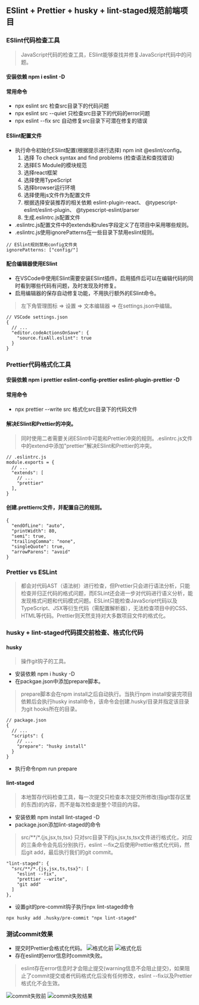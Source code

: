 ## ESlint + Prettier + husky + lint-staged规范前端项目
### ESlint代码检查工具
> JavaScript代码的检查工具，ESlint能够查找并修复JavaScript代码中的问题。

#### 安装依赖 npm i eslint -D
#### 常用命令
- npx eslint src          检查src目录下的代码问题
- npx eslint src --quiet  只检查src目录下的代码的error问题
- npx eslint --fix src    自动修复src目录下可潜在修复的错误
#### ESlint配置文件
- 执行命令初始化ESlint配置(根据提示进行选择) npm init @eslint/config。
  1. 选择 To check syntax and find problems (检查语法和查找错误)
  2. 选择ES Module的模块规范
  3. 选择react框架
  4. 选择使用TypeScript
  5. 选择browser运行环境
  6. 选择使用js文件作为配置文件
  7. 根据选择安装推荐的相关依赖 eslint-plugin-react、 @typescript-eslint/eslint-plugin、 @typescript-eslint/parser
  8. 生成.eslintrc.js配置文件
- .eslintrc.js配置文件中的extends和rules字段定义了在项目中采用哪些规则。
- .eslintrc.js使用ignorePatterns在一些目录下禁用eslint规则。
```
// ESlint规则禁用config文件夹
ignorePatterns: ["config/"]
```
#### 配合编辑器使用ESlint
- 在VSCode中使用ESlint需要安装ESlint插件。启用插件后可以在编辑代码的同时看到哪些代码有问题，及时发现及时修复。
- 启用编辑器的保存自动修复功能，不用执行额外的ESlint命令。
> 左下角管理图标 => 设置 => 文本编辑器 => 在settings.json中编辑。

```
// VSCode settings.json
{
  // ...
  "editor.codeActionsOnSave": {
    "source.fixAll.eslint": true
  }
}
```
### Prettier代码格式化工具

#### 安装依赖 npm i prettier eslint-config-prettier eslint-plugin-prettier -D
#### 常用命令
- npx prettier --write src  格式化src目录下的代码文件
#### 解决ESlint和Prettier的冲突。
> 同时使用二者需要关闭ESlint中可能和Prettier冲突的规则。.eslintrc.js文件中的extend中添加"prettier"解决ESlint和Prettier的冲突。

```
// .eslintrc.js
module.exports = {
  // ...
  "extends": [
    // ...
    "prettier"
  ],
}
```
#### 创建.prettierrc文件，并配置自己的规则。
```
{
  "endOfLine": "auto",
  "printWidth": 80, 
  "semi": true,
  "trailingComma": "none",
  "singleQuote": true,
  "arrowParens": "avoid"
}
```
### Prettier vs ESLint
> 都会对代码AST（语法树）进行检查，但Prettier只会进行语法分析，只能检查并归正代码的格式问题，而ESLint还会进一步对代码进行语义分析，能发现格式问题和代码模式问题。ESLint只能检查JavaScript代码以及TypeScript、JSX等衍生代码（需配置解析器），无法检查项目中的CSS、HTML等代码。Prettier则天然支持对大多数项目文件的格式化。

### husky + lint-staged代码提交前检查、格式化代码
#### husky
> 操作git钩子的工具。

- 安装依赖 npm i husky -D
- 在packgae.json中添加prepare脚本。
> prepare脚本会在npm install之后自动执行。当执行npm install安装完项目依赖后会执行husky install命令，该命令会创建.husky/目录并指定该目录为git hooks所在的目录。

```
// package.json
{
  // ...
  "scripts": {
    // ...
    "prepare": "husky install"
  }
}
```
- 执行命令npm run prepare
#### lint-staged
> 本地暂存代码检查工具，每一次提交只检查本次提交所修改(指git暂存区里的东西)的内容，而不是每次检查是整个项目的内容。

- 安装依赖 npm install lint-staged -D
- package.json添加lint-staged的命令
> src/**/*.{js,jsx,ts,tsx} 只对src目录下的js,jsx,ts,tsx文件进行格式化，对应的三条命令会先后分别执行，eslint --fix之后使用Prettier格式化代码，然后git add，最后执行我们的git commit。

```
"lint-staged": {
  "src/**/*.{js,jsx,ts,tsx}": [
    "eslint --fix",
    "prettier --write",
    "git add"
  ]
},
```
- 设置git的pre-commit钩子执行npx lint-staged命令
```
npx husky add .husky/pre-commit "npx lint-staged"
```
### 测试commit效果
- 提交时Prettier会格式化代码。
![格式化前](./img/prettierBefore.png)
![格式化后](./img/prettierAfter.png)
- 存在eslint的error信息时commit失败。
> eslint存在error信息时才会阻止提交(warning信息不会阻止提交)，如果阻止了commit提交或者代码格式化后没有任何修改，eslint --fix以及Prettier格式化不会生效。

![commit失败前](./img/commitBefore.png)
![commit失败结果](./img/commitAfter.png)

